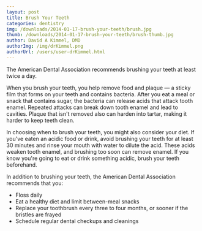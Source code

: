 ```yaml
---
layout: post
title: Brush Your Teeth
categories: dentistry
img: /downloads/2014-01-17-brush-your-teeth/brush.jpg
thumb: /downloads/2014-01-17-brush-your-teeth/brush-thumb.jpg
author: David A Kimmel, DMD
authorImg: /img/drKimmel.png
authorUrl: /users/user-drKimmel.html
---
```

The American Dental Association recommends brushing your teeth at least twice a day.

When you brush your teeth, you help remove food and plaque — a sticky film that forms on your teeth and contains bacteria. After you eat a meal or snack that contains sugar, the bacteria can release acids that attack tooth enamel. Repeated attacks can break down tooth enamel and lead to cavities. Plaque that isn't removed also can harden into tartar, making it harder to keep teeth clean.

In choosing when to brush your teeth, you might also consider your diet. If you've eaten an acidic food or drink, avoid brushing your teeth for at least 30 minutes and rinse your mouth with water to dilute the acid. These acids weaken tooth enamel, and brushing too soon can remove 
enamel. If you know you're going to eat or drink something acidic, brush your teeth beforehand.

In addition to brushing your teeth, the American Dental Association recommends that you:

* Floss daily
* Eat a healthy diet and limit between-meal snacks
* Replace your toothbrush every three to four months, or sooner if the bristles are frayed
* Schedule regular dental checkups and cleanings